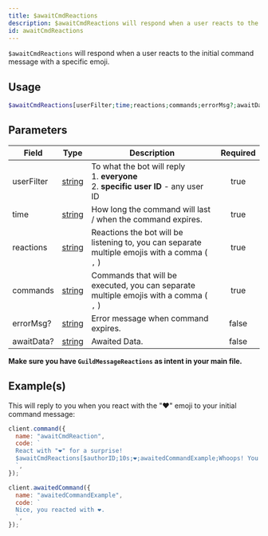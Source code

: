 ```yaml
---
title: $awaitCmdReactions
description: $awaitCmdReactions will respond when a user reacts to the initial command message with a specific emoji.
id: awaitCmdReactions
---
```


`$awaitCmdReactions` will respond when a user reacts to the initial command message with a specific emoji.

## Usage

```php
$awaitCmdReactions[userFilter;time;reactions;commands;errorMsg?;awaitData?]
```

## Parameters

| Field      | Type                                                                                              | Description                                                                                    | Required |
| ---------- | ------------------------------------------------------------------------------------------------- | ---------------------------------------------------------------------------------------------- | :------: |
| userFilter | [string](https://developer.mozilla.org/en-US/docs/Web/JavaScript/Reference/Global_Objects/String) | To what the bot will reply <br /> 1. **everyone** <br /> 2. **specific user ID** - any user ID |   true   |
| time       | [string](https://developer.mozilla.org/en-US/docs/Web/JavaScript/Reference/Global_Objects/String) | How long the command will last / when the command expires.                                     |   true   |
| reactions  | [string](https://developer.mozilla.org/en-US/docs/Web/JavaScript/Reference/Global_Objects/String) | Reactions the bot will be listening to, you can separate multiple emojis with a comma ( `,` )  |   true   |
| commands   | [string](https://developer.mozilla.org/en-US/docs/Web/JavaScript/Reference/Global_Objects/String) | Commands that will be executed, you can separate multiple emojis with a comma ( `,` )          |   true   |
| errorMsg?  | [string](https://developer.mozilla.org/en-US/docs/Web/JavaScript/Reference/Global_Objects/String) | Error message when command expires.                                                            |  false   |
| awaitData? | [string](https://developer.mozilla.org/en-US/docs/Web/JavaScript/Reference/Global_Objects/String) | Awaited Data.                                                                                  |  false   |

**Make sure you have `GuildMessageReactions` as intent in your main file.**

## Example(s)

This will reply to you when you react with the "❤️" emoji to your initial command message:

```js
client.command({
  name: "awaitCmdReaction",
  code: `
  React with "❤️" for a surprise! 
  $awaitCmdReactions[$authorID;10s;❤️;awaitedCommandExample;Whoops! You didn't react in time..]
  `,
});

client.awaitedCommand({
  name: "awaitedCommandExample",
  code: `
  Nice, you reacted with ❤️.
  `,
});
```
